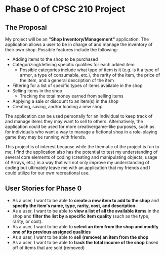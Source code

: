 # Phase 0 of CPSC 210 Project

## The Proposal
My project will be an **"Shop Inventory/Management"** application. The application allows a user to be in charge of and manage the inventory of their own shop. Possible features include the following:
- Adding items to the shop to be purchased
- Categorizing/defining specific qualities for each added item 
    - Possible categories include what type of item is it (e.g. is it a type of armor, a type of consumable, etc.), the rarity of the item, the price of the item, and a general description of the item
- Filtering for a list of specific types of items available in the shop
- Selling items in the shop
    - Tracking the total money earned from selling items
- Applying a sale or discount to an item(s) in the shop
- Creating, saving, and/or loading a new shop

The application can be used personally for an individual to keep track of and manage items they may want to sell to others. Alternatively, the application could be used for more creative/game-like purposes, such as for individuals who want a way to manage a fictional shop in a role-playing game they may be running with friends.

This project is of interest because while the thematic of the project is fun to me, I find the application also has the potential to test my understanding of several core elements of coding (creating and manipulating objects, usage of Arrays, etc.) in a way that will not only improve my understanding of coding but ultimately leave me with an application that my friends and I could utilize for our own recreational use.

## User Stories for Phase 0

- As a user, I want to be able to **create a new item to add to the shop** and **specify the item's name, type, rarity, cost, and description.**
- As a user, I want to be able to **view a list of all the available items** in the shop and **filter the list by a specific item quality** (such as the type, rarity, or cost).
- As a user, I want to be able to **select an item from the shop and modify one of its previous assigned qualities**
- As a user, I want to be able to **sell (remove) an item from the shop**
- As a user, I want to be able to **track the total income of the shop** based off of items that are sold (removed)